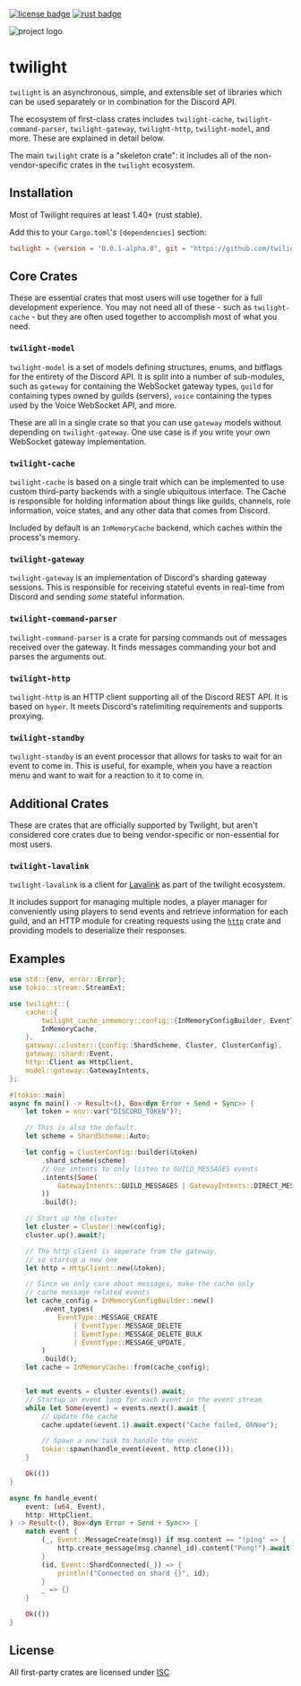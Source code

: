 [![license badge][]][license link] [![rust badge]][rust link]

![project logo][logo]

# twilight

`twilight` is an asynchronous, simple, and extensible set of libraries which can
be used separately or in combination for the Discord API.

The ecosystem of first-class crates includes `twilight-cache`,
`twilight-command-parser`, `twilight-gateway`, `twilight-http`, `twilight-model`,
and more. These are explained in detail below.

The main `twilight` crate is a "skeleton crate": it includes all of the
non-vendor-specific crates in the `twilight` ecosystem.

## Installation

Most of Twilight requires at least 1.40+ (rust stable).

Add this to your `Cargo.toml`'s `[dependencies]` section:

```toml
twilight = {version = "0.0.1-alpha.0", git = "https://github.com/twilight-rs/twilight.git" }
```

## Core Crates

These are essential crates that most users will use together for a full
development experience. You may not need all of these - such as
`twilight-cache` - but they are often used together to accomplish most of what
you need.

### `twilight-model`

`twilight-model` is a set of models defining structures, enums, and bitflags
for the entirety of the Discord API. It is split into a number of
sub-modules, such as `gateway` for containing the WebSocket gateway types,
`guild` for containing types owned by guilds (servers), `voice` containing
the types used by the Voice WebSocket API, and more.

These are all in a single crate so that you can use `gateway` models without
depending on `twilight-gateway`. One use case is if you write your own WebSocket
gateway implementation.

### `twilight-cache`

`twilight-cache` is based on a single trait which can be implemented to use
custom third-party backends with a single ubiquitous interface. The Cache is
responsible for holding information about things like guilds, channels, role
information, voice states, and any other data that comes from Discord.

Included by default is an `InMemoryCache` backend, which caches within the
process's memory.

### `twilight-gateway`

`twilight-gateway` is an implementation of Discord's sharding gateway sessions.
This is responsible for receiving stateful events in real-time from Discord
and sending *some* stateful information.

### `twilight-command-parser`

`twilight-command-parser` is a crate for parsing commands out of messages
received over the gateway. It finds messages commanding your bot and parses
the arguments out.

### `twilight-http`

`twilight-http` is an HTTP client supporting all of the Discord REST API. It is
based on `hyper`. It meets Discord's ratelimiting requirements and supports
proxying.

### `twilight-standby`

`twilight-standby` is an event processor that allows for tasks to wait for an
event to come in. This is useful, for example, when you have a reaction menu
and want to wait for a reaction to it to come in.

## Additional Crates

These are crates that are officially supported by Twilight, but aren't
considered core crates due to being vendor-specific or non-essential for most
users.

### `twilight-lavalink`

`twilight-lavalink` is a client for [Lavalink] as part of the twilight
ecosystem.

It includes support for managing multiple nodes, a player manager for
conveniently using players to send events and retrieve information for each
guild, and an HTTP module for creating requests using the [`http`] crate and
providing models to deserialize their responses.

## Examples

```rust
use std::{env, error::Error};
use tokio::stream::StreamExt;

use twilight::{
    cache::{
        twilight_cache_inmemory::config::{InMemoryConfigBuilder, EventType},
        InMemoryCache,
    },
    gateway::cluster::{config::ShardScheme, Cluster, ClusterConfig},
    gateway::shard::Event,
    http::Client as HttpClient,
    model::gateway::GatewayIntents,
};

#[tokio::main]
async fn main() -> Result<(), Box<dyn Error + Send + Sync>> {
    let token = env::var("DISCORD_TOKEN")?;

    // This is also the default.
    let scheme = ShardScheme::Auto;

    let config = ClusterConfig::builder(&token)
        .shard_scheme(scheme)
        // Use intents to only listen to GUILD_MESSAGES events
        .intents(Some(
            GatewayIntents::GUILD_MESSAGES | GatewayIntents::DIRECT_MESSAGES,
        ))
        .build();

    // Start up the cluster
    let cluster = Cluster::new(config);
    cluster.up().await?;

    // The http client is seperate from the gateway,
    // so startup a new one
    let http = HttpClient::new(&token);

    // Since we only care about messages, make the cache only
    // cache message related events
    let cache_config = InMemoryConfigBuilder::new()
        .event_types(
            EventType::MESSAGE_CREATE
                | EventType::MESSAGE_DELETE
                | EventType::MESSAGE_DELETE_BULK
                | EventType::MESSAGE_UPDATE,
        )
        .build();
    let cache = InMemoryCache::from(cache_config);


    let mut events = cluster.events().await;
    // Startup an event loop for each event in the event stream
    while let Some(event) = events.next().await {
        // Update the cache
        cache.update(&event.1).await.expect("Cache failed, OhNoe");

        // Spawn a new task to handle the event
        tokio::spawn(handle_event(event, http.clone()));
    }

    Ok(())
}

async fn handle_event(
    event: (u64, Event),
    http: HttpClient,
) -> Result<(), Box<dyn Error + Send + Sync>> {
    match event {
        (_, Event::MessageCreate(msg)) if msg.content == "!ping" => {
            http.create_message(msg.channel_id).content("Pong!").await?;
        }
        (id, Event::ShardConnected(_)) => {
            println!("Connected on shard {}", id);
        }
        _ => {}
    }

    Ok(())
}
```


## License

All first-party crates are licensed under [ISC][LICENSE.md]

[LICENSE.md]: https://github.com/twilight-rs/twilight/blob/master/LICENSE.md
[Lavalink]: https://github.com/Frederikam/Lavalink
[`http`]: https://crates.io/crates/http
[docs:discord:sharding]: https://discord.com/developers/docs/topics/gateway#sharding
[license badge]: https://img.shields.io/badge/license-ISC-blue.svg?style=flat-square
[license link]: https://opensource.org/licenses/ISC
[logo]: https://raw.githubusercontent.com/twilight-rs/twilight/master/logo.png
[rust badge]: https://img.shields.io/badge/rust-1.40+%20(stable)-93450a.svg?style=flat-square
[rust link]: https://github.com/rust-lang/rust/milestone/66
